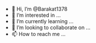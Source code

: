 - 👋 Hi, I’m @Barakat1378
- 👀 I’m interested in ...
- 🌱 I’m currently learning ...
- 💞️ I’m looking to collaborate on ...
- 📫 How to reach me ...

<!---
Barakat1378/Barakat1378 is a ✨ special ✨ repository because its `README.md` (this file) appears on your GitHub profile.
You can click the Preview link to take a look at your changes.
--->
